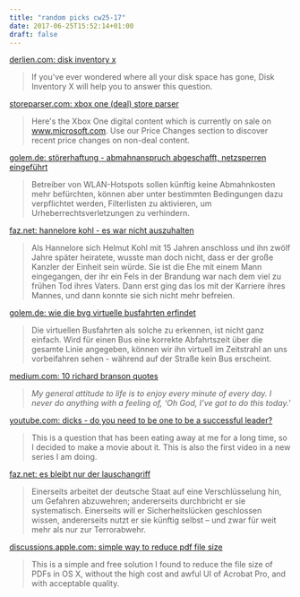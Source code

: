 ```yaml
---
title: "random picks cw25-17"
date: 2017-06-25T15:52:14+01:00
draft: false
---
```


[derlien.com: disk inventory x](http://www.derlien.com/index.html)

> If you've ever wondered where all your disk space has gone, Disk Inventory X will help you to answer this question.

[storeparser.com: xbox one (deal) store parser](http://www.storeparser.com)

> Here's the Xbox One digital content which is currently on sale on www.microsoft.com. Use our Price Changes section to discover recent price changes on non-deal content.

[golem.de: störerhaftung - abmahnanspruch abgeschafft, netzsperren eingeführt](https://www.golem.de/news/stoererhaftung-abmahnanspruch-abgeschafft-netzsperren-eingefuehrt-1706-128681.html)

> Betreiber von WLAN-Hotspots sollen künftig keine Abmahnkosten mehr befürchten, können aber unter bestimmten Bedingungen dazu verpflichtet werden, Filterlisten zu aktivieren, um Urheberrechtsverletzungen zu verhindern.

[faz.net: hannelore kohl - es war nicht auszuhalten](http://m.faz.net/aktuell/gesellschaft/menschen/hannelore-kohl-das-war-nicht-auszuhalten-15375.amp.html)

> Als Hannelore sich Helmut Kohl mit 15 Jahren anschloss und ihn zwölf Jahre später heiratete, wusste man doch nicht, dass er der große Kanzler der Einheit sein würde. Sie ist die Ehe mit einem Mann eingegangen, der ihr ein Fels in der Brandung war nach dem viel zu frühen Tod ihres Vaters. Dann erst ging das los mit der Karriere ihres Mannes, und dann konnte sie sich nicht mehr befreien.

[golem.de: wie die bvg virtuelle busfahrten erfindet](https://www.golem.de/news/stoererhaftung-abmahnanspruch-abgeschafft-netzsperren-eingefuehrt-1706-128681.html)

> Die virtuellen Busfahrten als solche zu erkennen, ist nicht ganz einfach. Wird für einen Bus eine korrekte Abfahrtszeit über die gesamte Linie angegeben, können wir ihn virtuell im Zeitstrahl an uns vorbeifahren sehen - während auf der Straße kein Bus erscheint.

[medium.com: 10 richard branson quotes](https://medium.com/the-mission/10-quotes-from-richard-branson-that-shook-my-mind-2508ba3a161b)

> *My general attitude to life is to enjoy every minute of every day. I never do anything with a feeling of, ‘Oh God, I’ve got to do this today.’*

[youtube.com: dicks - do you need to be one to be a successful leader?](https://www.youtube.com/watch?v=gRRvjZ_XNog)

> This is a question that has been eating away at me for a long time, so I decided to make a movie about it. This is also the first video in a new series I am doing.

[faz.net: es bleibt nur der lauschangriff](http://m.faz.net/aktuell/politik/inland/bundestrojaner-es-bleibt-nur-der-lauschangriff-15074527.amp.html)

> Einerseits arbeitet der deutsche Staat auf eine Verschlüsselung hin, um Gefahren abzuwehren; andererseits durchbricht er sie systematisch. Einerseits will er Sicherheitslücken geschlossen wissen, andererseits nutzt er sie künftig selbst – und zwar für weit mehr als nur zur Terrorabwehr.

[discussions.apple.com: simple way to reduce pdf file size](https://discussions.apple.com/thread/4975061?tstart=0)

> This is a simple and free solution I found to reduce the file size of PDFs in OS X, without the high cost and awful UI of Acrobat Pro, and with acceptable quality.